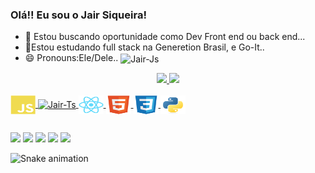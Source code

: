 ### Olá!! Eu sou o Jair Siqueira!



- 🔭 Estou buscando oportunidade como Dev Front end ou back end...
- 🌱Estou estudando full stack na Generetion Brasil, e Go-It..
- 😄 Pronouns:Ele/Dele..
<a><img align="center" alt="Jair-Js" height="300" width="1000" src="https://i.pinimg.com/originals/8a/e8/26/8ae826dba6a224dba3e49bf045583254.gif"></a>
<div align="center">
  <a href="https://github.com/JairSiqueiraJr">
  <img height="150em" src="https://github-readme-stats.vercel.app/api?username=JairSiqueiraJr&show_icons=true&theme=dark&include_all_commits=true&count_private=true"/>
  <img height="150em" src="https://github-readme-stats.vercel.app/api/top-langs/?username=JairSiqueiraJr&layout=compact&langs_count=7&theme=dark"/>
</div>
  <div style="display: inline_block"><br>
  <img align="center" alt="Jair-Js" height="30" width="40" src="https://raw.githubusercontent.com/devicons/devicon/master/icons/javascript/javascript-plain.svg">
  <img align="center" alt="Jair-Ts" height="30" width="40" src="https://icongr.am/devicon/java-original.svg?size=128&color=currentColor)">
  <img align="center" alt="Jair-React" height="30" width="40" src="https://raw.githubusercontent.com/devicons/devicon/master/icons/react/react-original.svg">
  <img align="center" alt="Jair-HTML" height="30" width="40" src="https://raw.githubusercontent.com/devicons/devicon/master/icons/html5/html5-original.svg">
  <img align="center" alt="Jair-CSS" height="30" width="40" src="https://raw.githubusercontent.com/devicons/devicon/master/icons/css3/css3-original.svg">
  <img align="center" alt="Jair-Python" height="30" width="40" src="https://raw.githubusercontent.com/devicons/devicon/master/icons/python/python-original.svg">

</div>
  
  ##
 
<div> 
   <a href="https://www.instagram.com/mjtdz/" target="_blank"><img src="https://img.shields.io/badge/-Instagram-%23E4405F?style=for-the-badge&logo=instagram&logoColor=white" target="_blank"></a>
 	<a href="https://www.twitch.tv/ciscosincero" target="_blank"><img src="https://img.shields.io/badge/Twitch-9146FF?style=for-the-badge&logo=twitch&logoColor=white" target="_blank"></a>
 <a href="https://discord.gg/JS Junior#9328" target="_blank"><img src="https://img.shields.io/badge/Discord-7289DA?style=for-the-badge&logo=discord&logoColor=white" target="_blank"></a> 
  <a href = "mailto:juniorwin67@gmail.com"><img src="https://img.shields.io/badge/-Gmail-%23333?style=for-the-badge&logo=gmail&logoColor=white" target="_blank"></a>
  <a href="https://www.linkedin.com/in/jair-siqueira-19b56721a/" target="_blank"><img src="https://img.shields.io/badge/-LinkedIn-%230077B5?style=for-the-badge&logo=linkedin&logoColor=white" target="_blank"></a> 
 
</div>
 
  
  ![Snake animation](https://github.com/JairSiqueiraJr/JairSiqueiraJr/blob/output/github-contribution-grid-snake.svg)

